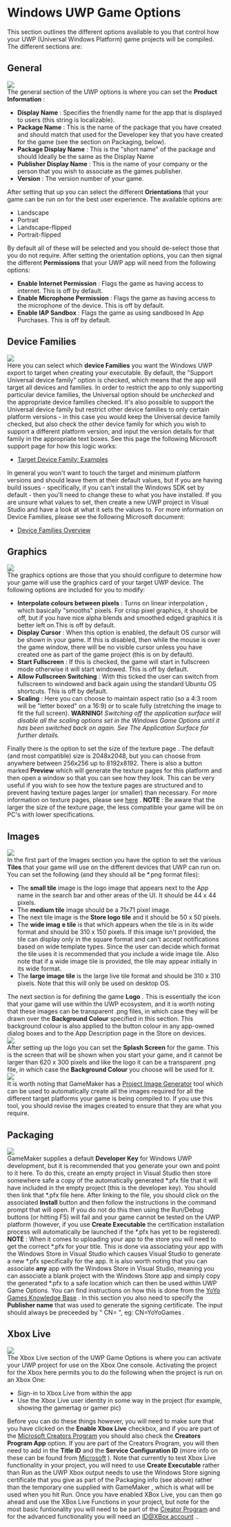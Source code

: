 # Windows UWP Game Options

This section outlines the different options available to you that
control how your UWP (Universal Windows Platform) game projects will be
compiled. The different sections are:

## General

  
![](https://gms.magecorn.com/Manual/assets/Images/Settings/UWP_General_Options.png)  
The general section of the UWP options is where you can set the
**Product Information** :

-   **Display Name** : Specifies the friendly name for the app that is
    displayed to users (this string is localizable).
-   **Package Name** : This is the name of the package that you have
    created and should match that used for the Developer key that you
    have created for the game (see the section on Packaging, below).
-   **Package Display Name** : This is the "short name" of the package
    and should Ideally be the same as the Display Name
-   **Publisher Display Name** : This is the name of your company or the
    person that you wish to associate as the games publisher.
-   **Version** : The version number of your game.

After setting that up you can select the different **Orientations** that
your game can be run on for the best user experience. The available
options are:

-   Landscape
-   Portrait
-   Landscape-flipped
-   Portrait-flipped

By default all of these will be selected and you should de-select those
that you do not require. After setting the orientation options, you can
then signal the different **Permissions** that your UWP app will need
from the following options:

-   **Enable Internet Permission** : Flags the game as having access to
    internet. This is off by default.
-   **Enable Microphone Permission** : Flags the game as having access
    to the microphone of the device. This is off by default.
-   **Enable IAP Sandbox** : Flags the game as using sandboxed In App
    Purchases. This is off by default.

## Device Families

  
![](https://gms.magecorn.com/Manual/assets/Images/Settings/UWP_DeviceFamilies.png)  
Here you can select which **device Families** you want the Windows UWP
export to target when creating your executable. By default, the "Support
Universal device family" option is checked, which means that the app
will target all devices and families. In order to restrict the app to
only supporting particular device families, the Universal option should
be *unchecked* and the appropriate device families checked. It's also
possible to support the Universal device family but restrict other
device families to only certain platform versions - in this case you
would keep the Universal device family checked, but also check the other
device family for which you wish to support a different platform
version, and input the version details for that family in the
appropriate text boxes. See this page the following Microsoft support
page for how this logic works:

-   [Target Device Family:
    Examples](https://docs.microsoft.com/en-us/uwp/schemas/appxpackage/uapmanifestschema/element-targetdevicefamily#examples)

In general you won't want to touch the target and minimum platform
versions and should leave them at their default values, but if you are
having build issues - specifically, if you can't install the Windows SDK
set by default - then you'll need to change these to what you have
installed. If you are unsure what values to set, then create a new UWP
project in Visual Studio and have a look at what it sets the values to.
For more information on Device Families, please see the following
Microsoft document:

-   [Device Families
    Overview](https://docs.microsoft.com/en-us/uwp/extension-sdks/device-families-overview)

## Graphics

  
![](https://gms.magecorn.com/Manual/assets/Images/Settings/UWP_Graphics_Options.png)  
The graphics options are those that you should configure to determine
how your game will use the graphics card of your target UWP device. The
following options are included for you to modify:

-   **Interpolate colours between pixels** : Turns on linear
    interpolation , which basically "smooths" pixels. For crisp pixel
    graphics, it should be off, but if you have nice alpha blends and
    smoothed edged graphics it is better left on.This is off by default.
-   **Display Cursor** : When this option is enabled, the default OS
    cursor will be shown in your game. If this is disabled, then while
    the mouse is over the game window, there will be no visible cursor
    unless you have created one as part of the game project (this is on
    by default).
-   **Start Fullscreen** : If this is checked, the game will start in
    fullscreen mode otherwise it will start windowed. This is off by
    default.
-   **Allow Fullscreen Switching** : With this ticked the user can
    switch from fullscreen to windowed and back again using the standard
    Ubuntu OS shortcuts. This is off by default.
-   **Scaling** : Here you can choose to maintain aspect ratio (so a 4:3
    room will be "letter boxed" on a 16:9) or to scale fully (stretching
    the image to fit the full screen). **WARNING!** *Switching off the
    application surface will disable all the scaling options set in the
    Windows Game Options until it has been switched back on again. See
    The Application Surface for further details.*

Finally there is the option to set the size of the texture page . The
default (and most compatible) size is 2048x2048, but you can choose from
anywhere between 256x256 up to 8192x8192. There is also a button marked
****Preview**** which will generate the texture pages for this platform
and then open a window so that you can see how they look. This can be
very useful if you wish to see how the texture pages are structured and
to prevent having texture pages larger (or smaller) than necessary. For
more information on texture pages, please see
[here](../Texture_Information/Texture_Pages) . **NOTE** : Be aware
that the larger the size of the texture page, the less compatible your
game will be on PC's with lower specifications.

## Images

  
![](https://gms.magecorn.com/Manual/assets/Images/Settings/UWP_Images1_Options.png)  
In the first part of the Images section you have the option to set the
various **Tiles** that your game will use on the different devices that
UWP can run on. You can set the following (and they should all be \*.png
format files):

-   The **small tile** image is the logo image that appears next to the
    App name in the search bar and other areas of the UI. It should be
    44 x 44 pixels.
-   The **medium tile** image should be a 71x71 pixel image.
-   The next tile image is the **Store logo tile** and it should be 50 x
    50 pixels.
-   The **wide imag** **e tile** is that which appears when the tile is
    in its wide format and should be 310 x 150 pixels. If this image
    isn't provided, the tile can display only in the square format and
    can't accept notifications based on wide template types. Since the
    user can decide which format the tile uses it is recommended that
    you include a wide image tile. Also note that if a wide image tile
    is provided, the tile may appear initially in its wide format.
-   The **large image tile** is the large live tile format and should be
    310 x 310 pixels. Note that this will only be used on desktop OS.

The next section is for defining the game **Logo** . This is essentially
the icon that your game will use within the UWP ecosystem, and it is
worth noting that these images can be transparent .png files, in which
case they will be drawn over the **Background Colour** specified in this
section. This background colour is also applied to the button colour in
any app-owned dialog boxes and to the App Description page in the Store
on devices.  
![](https://gms.magecorn.com/Manual/assets/Images/Settings/UWP_Images2_Options.png)  
After setting up the logo you can set the **Splash Screen** for the
game. This is the screen that will be shown when you start your game,
and it cannot be larger than 620 x 300 pixels and like the logo it can
be a transparent .png file, in which case the **Background Colour** you
choose will be used for it.  
![](https://gms.magecorn.com/Manual/assets/Images/Settings/UWP_Images3_Options.png)  
It is worth noting that GameMaker has a [Project Image
Generator](../../IDE_Tools/Project_Image_Generator) tool which can
be used to automatically create all the images required for all the
different target platforms your game is being compiled to. If you use
this tool, you should revise the images created to ensure that they are
what you require.

## Packaging

  
![](https://gms.magecorn.com/Manual/assets/Images/Settings/UWP_Packaging_Options.png)  
GameMaker supplies a default **Developer Key** for Windows UWP
development, but it is recommended that you generate your own and point
to it here. To do this, create an empty project in Visual Studio then
store somewhere safe a copy of the automatically generated \*.pfx file
that it will have included in the empty project (this is the developer
key). You should then link that \*.pfx file here. After linking to the
file, you should click on the associated **Install** button and then
follow the instructions in the command prompt that will open. If you do
not do this then using the Run/Debug buttons (or hitting F5) will fail
and your game cannot be tested on the UWP platform (however, if you use
**Create Executable** the certification installation process will
automatically be launched if the \*.pfx has yet to be registered).
**NOTE** : When it comes to uploading your app to the store you will
need to get the correct \*.pfx for your title. This is done via
associating your app with the Windows Store in Visual Studio which
causes Visual Studio to generate a new \*.pfx specifically for the app.
It is also worth noting that you can associate **any** app with the
Windows Store in Visual Studio, meaning you can associate a blank
project with the Windows Store app and simply copy the generated \*.pfx
to a safe location which can then be used within UWP Game Options. You
can find instructions on how this is done from the [YoYo Games Knowledge
Base](https://help.yoyogames.com/hc/en-us/articles/115001349488) . In
this section you also need to specify the **Publisher name** that was
used to generate the signing certificate. The input should always be
preceeded by " CN= ", eg: CN=YoYoGames .

## Xbox Live

  
![](https://gms.magecorn.com/Manual/assets/Images/Settings/UWP_XBoxLive_Options.png)  
The Xbox Live section of the UWP Game Options is where you can activate
your UWP project for use on the Xbox One console. Activating the project
for the Xbox here permits you to do the following when the project is
run on an Xbox One:

-   Sign-in to Xbox Live from within the app
-   Use the Xbox Live user identity in some way in the project (for
    example, showing the gamertag or gamer pic)

Before you can do these things however, you will need to make sure that
you have clicked on the **Enable Xbox Live** checkbox, and if you are
part of the [Microsoft Creators
Program](https://www.xbox.com/en-US/developers/creators-program/) you
should also check the **Creators Program App** option. If you are part
of the Creators Program, you will then need to add in the **Title ID**
and the **Service Configuration ID** (more info on these can be found
from
[Microsoft](https://docs.microsoft.com/en-us/gaming/xbox-live/test-release/portal-config/live-service-config-ids-mp)
). Note that currently to test Xbox Live functionality in your project,
you will need to use **Create Executable** rather than Run as the UWP
Xbox output needs to use the Windows Store signing certificate that you
give as part of the Packaging info (see above) rather than the temporary
one supplied with GameMaker , which is what will be used when you hit
Run. Once you have enabled XBox Live, you can then go ahead and use the
XBox Live Functions in your project, but note for the most basic
funtionality you will need to be part of the [Creator
Program](https://docs.microsoft.com/en-us/gaming/xbox-live/get-started/setup-partner-center/legacy/live-get-started-creators)
and for the advanced functionality you will need an [ID@XBox
account](https://www.xbox.com/es-ES/developers/id) ..
